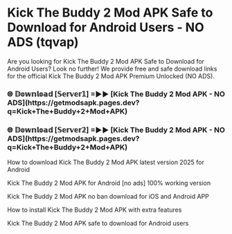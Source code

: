 # Kick The Buddy 2 Mod APK Safe to Download for Android Users - NO ADS (tqvap)

Are you looking for Kick The Buddy 2 Mod APK Safe to Download for Android Users? Look no further! We provide free and safe download links for the official Kick The Buddy 2 Mod APK Premium Unlocked (NO ADS).

<h3>🌐 𝔻𝕠𝕨𝕟𝕝𝕠𝕒𝕕 [𝕊𝕖𝕣𝕧𝕖𝕣𝟙] =►► [Kick The Buddy 2 Mod APK - NO ADS](https://getmodsapk.pages.dev?q=Kick+The+Buddy+2+Mod+APK)</h3>

<h3>🌐 𝔻𝕠𝕨𝕟𝕝𝕠𝕒𝕕 [𝕊𝕖𝕣𝕧𝕖𝕣𝟚] =►► [Kick The Buddy 2 Mod APK - NO ADS](https://getmodsapk.pages.dev?q=Kick+The+Buddy+2+Mod+APK)</h3>

How to download Kick The Buddy 2 Mod APK latest version 2025 for Android

Kick The Buddy 2 Mod APK for Android [no ads] 100% working version

Kick The Buddy 2 Mod APK no ban download for iOS and Android APP

How to install Kick The Buddy 2 Mod APK with extra features

Kick The Buddy 2 Mod APK safe to download for Android users